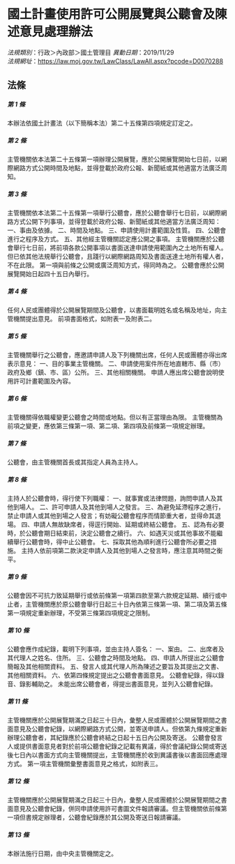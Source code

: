 # 國土計畫使用許可公開展覽與公聽會及陳述意見處理辦法

*法規類別*：行政＞內政部＞國土管理目
*異動日期*：2019/11/29  
*法規網址*：https://law.moj.gov.tw/LawClass/LawAll.aspx?pcode=D0070288



## 法條
##### 第 1 條
本辦法依國土計畫法（以下簡稱本法）第二十五條第四項規定訂定之。

##### 第 2 條
主管機關依本法第二十五條第一項辦理公開展覽，應於公開展覽開始七日前，以網際網路方式公開時間及地點，並得登載於政府公報、新聞紙或其他適當方法廣泛周知。

##### 第 3 條
主管機關依本法第二十五條第一項舉行公聽會，應於公聽會舉行七日前，以網際網路方式公開下列事項，並得登載於政府公報、新聞紙或其他適當方法廣泛周知：
一、事由及依據。
二、時間及地點。
三、申請使用計畫範圍及性質。
四、公聽會進行之程序及方式。
五、其他經主管機關認定應公開之事項。
主管機關應於公聽會舉行七日前，將前項各款公開事項以書面送達申請使用範圍內之土地所有權人。但已依其他法規舉行公聽會，且踐行以網際網路周知及書面送達土地所有權人者，不在此限。
第一項與前條之公開或廣泛周知方式，得同時為之。
公聽會應於公開展覽開始日起四十五日內舉行。

##### 第 4 條
任何人民或團體得於公開展覽期間及公聽會，以書面載明姓名或名稱及地址，向主管機關提出意見。
前項書面格式，如附表一及附表二。

##### 第 5 條
主管機關舉行之公聽會，應邀請申請人及下列機關出席，任何人民或團體亦得出席表示意見：
一、目的事業主管機關。
二、申請使用案件所在地直轄市、縣（市）政府及鄉（鎮、市、區）公所。
三、其他相關機關。
申請人應出席公聽會說明使用許可計畫範圍及內容。

##### 第 6 條
主管機關得依職權變更公聽會之時間或地點。但以有正當理由為限。
主管機關為前項之變更，應依第三條第一項、第二項、第四項及前條第一項規定辦理。

##### 第 7 條
公聽會，由主管機關首長或其指定人員為主持人。

##### 第 8 條
主持人於公聽會時，得行使下列職權：
一、就事實或法律問題，詢問申請人及其他到場人。
二、許可申請人及其他到場人之發言。
三、為避免延滯程序之進行，禁止申請人或其他到場之人發言；有妨礙公聽會程序而情節重大者，並得命其退場。
四、申請人無故缺席者，得逕行開始、延期或終結公聽會。
五、認為有必要時，於公聽會期日結束前，決定公聽會之續行。
六、如遇天災或其他事故不能繼續舉行公聽會時，得中止公聽會。
七、採取其他為順利進行公聽會所必要之措施。
主持人依前項第二款決定申請人及其他到場人之發言時，應注意其時間之衡平。

##### 第 9 條
公聽會因不可抗力致延期舉行或依前條第一項第四款至第六款規定延期、續行或中止者，主管機關應於原公聽會舉行日起三十日內依第三條第一項、第二項及第五條第一項規定重新辦理，不受第三條第四項規定之限制。

##### 第 10 條
公聽會應作成紀錄，載明下列事項，並由主持人簽名：
一、案由。
二、出席者及其代理人之姓名、住所。
三、公聽會之時間及地點。
四、申請人所提出之公聽會簡報及其他相關資料。
五、發言人或其代理人所為陳述之要旨及其提出之文書、其他相關資料。
六、依第四條規定提出之公聽會書面意見。
公聽會紀錄，得以錄音、錄影輔助之。
未能出席公聽會者，得提出書面意見，並列入公聽會紀錄。

##### 第 11 條
主管機關應於公開展覽期滿之日起三十日內，彙整人民或團體於公開展覽期間之書面意見及公聽會紀錄，以網際網路方式公開，並寄送申請人。但依第九條規定重新辦理公聽會者，其紀錄應於公聽會終結之日起十五日內公開及寄送。
公聽會發言人或提供書面意見者對於前項公聽會紀錄之記載有異議，得於會議紀錄公開或寄送後七日內以書面方式向主管機關提出，主管機關應於收到異議書後以書面回應處理方式。
第一項主管機關彙整書面意見之格式，如附表三。

##### 第 12 條
主管機關應於公開展覽期滿之日起三十日內，彙整人民或團體於公開展覽期間之書面意見及公聽會紀錄，併同申請使用許可書圖文件報請審議。但主管機關依前條第一項但書規定辦理者，公聽會紀錄應於其公開及寄送日報請審議。

##### 第 13 條
本辦法施行日期，由中央主管機關定之。


